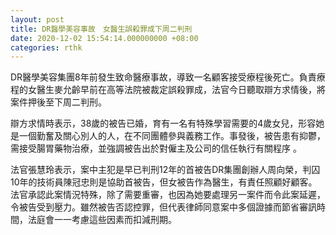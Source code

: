 ```yaml
---
layout: post
title: DR醫學美容事故　女醫生誤殺罪成下周二判刑
date: 2020-12-02 15:54:14.000000000 +08:00
categories: rthk
---
```


DR醫學美容集團8年前發生致命醫療事故，導致一名顧客接受療程後死亡。負責療程的女醫生麥允齡早前在高等法院被裁定誤殺罪成，法官今日聽取辯方求情後，將案件押後至下周二判刑。 

辯方求情時表示，38歲的被告已婚，育有一名有特殊學習需要的4歲女兒，形容她是一個勤奮及關心別人的人，在不同團體參與義務工作。事發後，被告患有抑鬱，需接受腸胃藥物治療，並強調被告出於對僱主及公司的信任執行有關程序 。

法官張慧玲表示，案中主犯是早已判刑12年的首被告DR集團創辦人周向榮，判囚10年的技術員陳冠忠則是協助首被告，但女被告作為醫生，有責任照顧好顧客。法官承認此案情況特殊，除了需要重審，也因為她要處理另一案件而令此案延遲，令被告受到壓力。雖然被告否認控罪，但代表律師同意案中多個證據而節省審訊時間，法庭會一一考慮這些因素而扣減刑期。
